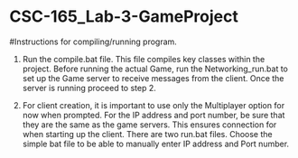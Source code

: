 # CSC-165_Lab-3-GameProject

#Instructions for compiling/running program.
1. Run the compile.bat file. This file compiles key classes within the project. Before running the actual
   Game, run the Networking_run.bat to set up the Game server to receive messages from the client. Once
   the server is running proceed to step 2. 
   
2. For client creation, it is important to use only the Multiplayer option for now when prompted. For the 
   IP address and port number, be sure that they are the same as the game servers. This ensures connection
   for when starting up the client. There are two run.bat files. Choose the simple bat file to be able to 
   manually enter IP address and Port number. 
